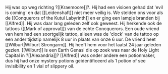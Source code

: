 Hij was op weg richting ?[[Kraemoore]]?. Hij had een visioen gehad dat 'evil is coming' en dat [[Leidenshaft]] niet meer veilig is. We stelden ons voor als de [[Conquerors of the Kutul Labyrinth]] en er ging een lampje branden bij [[Alfred]]. Hij was daar lang geleden zelf ook geweest. Hij herkende ook de tattoos ([[Mark of approval]]) van de echte Concquerors. Een oude vriend van hem had een soortgelijk tattoo, alleen was de 'clock' van de tattoo op een ander tijdstip namelijk 8 uur in plaats van onze 6 uur. De vriend heet [[Wilburt|Wilburt Strongarm]]. Hij heeft hem voor het laatst 24 jaar geleden gezien. [[Wilburt]] is een Earth Genasi die op zoek was naar de Holy Light Capital in ?[[Alexandria]]? [[Alfred]] was onder andere een potionmaker, dus hij had onze mystery potions geidentificeerd als 1 potion of see invisibility en 1 vial of slippery oil.